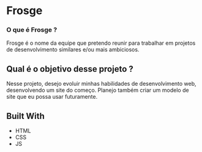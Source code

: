 # Frosge

### O que é **Frosge** ?

Frosge é o nome da equipe que pretendo reunir para trabalhar em projetos de desenvolvimento similares e/ou mais ambiciosos.

## Qual é o objetivo desse projeto ?

  Nesse projeto, desejo evoluir minhas habilidades de desenvolvimento web, desenvolvendo um site do começo.
  Planejo também criar um modelo de site que eu possa usar futuramente.
  
## Built With

* HTML
* CSS
* JS
